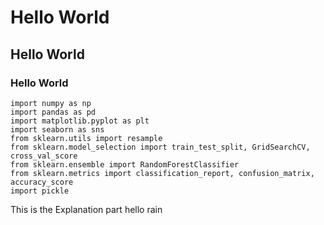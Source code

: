 # Hello World
## Hello World
### Hello World

```
import numpy as np
import pandas as pd
import matplotlib.pyplot as plt
import seaborn as sns
from sklearn.utils import resample
from sklearn.model_selection import train_test_split, GridSearchCV, cross_val_score
from sklearn.ensemble import RandomForestClassifier
from sklearn.metrics import classification_report, confusion_matrix, accuracy_score
import pickle

```

This is the Explanation part
hello rain